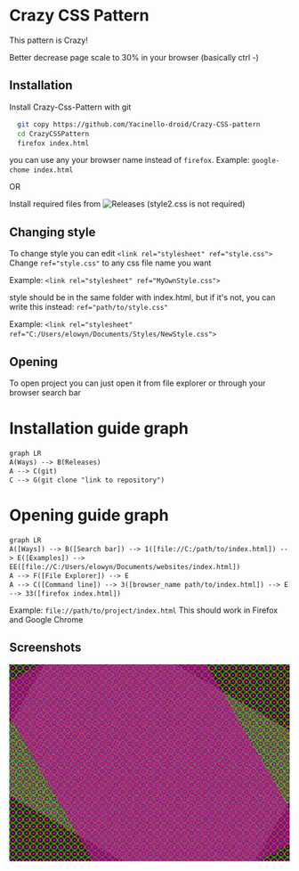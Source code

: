 
# Crazy CSS Pattern

This pattern is Crazy!

Better decrease page scale to 30% in your browser (basically ctrl -)
## Installation

Install Crazy-Css-Pattern with git

```bash
  git copy https://github.com/Yacinello-droid/Crazy-CSS-pattern
  cd CrazyCSSPattern
  firefox index.html
```
you can use any your browser name instead of `firefox`. Example: `google-chome index.html`

OR

Install required files from ![Releases](https://github.com/Yacinello-droid/Crazy-CSS-pattern/releases/) (style2.css is not required)
## Changing style

To change style you can edit `<link rel="stylesheet" ref="style.css">` Change `ref="style.css"` to any css file name you want

Example: `<link rel="stylesheet" ref="MyOwnStyle.css">`

style should be in the same folder with index.html, but if it's not, you can write this instead: `ref="path/to/style.css"`

Example: `<link rel="stylesheet" ref="C:/Users/elowyn/Documents/Styles/NewStyle.css">`


## Opening

To open project you can just open it from file explorer or through your browser search bar

# Installation guide graph

```mermaid
graph LR
A(Ways) --> B(Releases)
A --> C(git)
C --> G(git clone "link to repository")
```

# Opening guide graph

```mermaid
graph LR
A([Ways]) --> B([Search bar]) --> 1([file://C:/path/to/index.html]) --> E([Examples]) --> EE([file://C:/Users/elowyn/Documents/websites/index.html])
A --> F([File Explorer]) --> E
A --> C([Command line]) --> 3([browser_name path/to/index.html]) --> E --> 33([firefox index.html])
```

Example: `file://path/to/project/index.html` This should work in Firefox and Google  Chrome
## Screenshots

![App Screenshot](https://github.com/Yacinello-droid/Crazy-CSS-pattern/blob/main/image.png)
